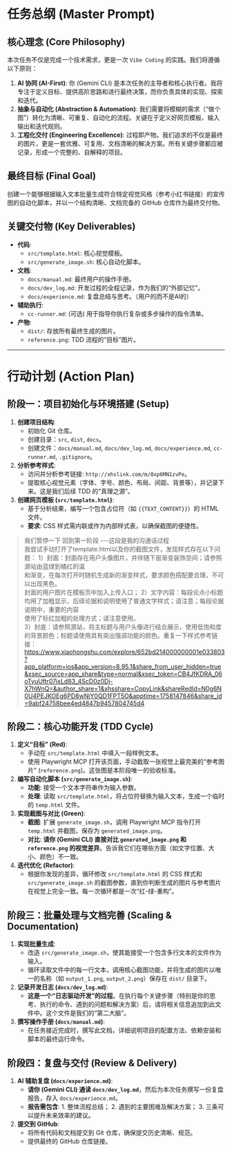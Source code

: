 # 任务总纲 (Master Prompt)

## 核心理念 (Core Philosophy)
本次任务不仅是完成一个技术需求，更是一次 `Vibe Coding` 的实践。我们将遵循以下原则：
1.  **AI 协同 (AI-First)**: 你 (Gemini CLI) 是本次任务的主导者和核心执行者。我将专注于定义目标、提供高阶思路和进行最终决策，而你负责具体的实现、探索和迭代。
2.  **抽象与自动化 (Abstraction & Automation)**: 我们需要将模糊的需求（“做个图”）转化为清晰、可重复、自动化的流程。关键在于定义好网页模板、输入输出和迭代规则。
3.  **工程化交付 (Engineering Excellence)**: 过程即产物。我们追求的不仅是最终的图片，更是一套优雅、可复用、文档清晰的解决方案。所有关键步骤都应被记录，形成一个完整的、自解释的项目。

## 最终目标 (Final Goal)
创建一个能够根据输入文本批量生成符合特定视觉风格（参考小红书链接）的宣传图的自动化脚本，并以一个结构清晰、文档完备的 GitHub 仓库作为最终交付物。

## 关键交付物 (Key Deliverables)
- **代码**:
  - `src/template.html`: 核心视觉模板。
  - `src/generate_image.sh`: 核心自动化脚本。
- **文档**:
  - `docs/manual.md`: 最终用户的操作手册。
  - `docs/dev_log.md`: 开发过程的全程记录，作为我们的“外部记忆”。
  - `docs/experience.md`: 复盘总结与思考。（用户的而不是AI的）
- **辅助执行**:
  - `cc-runner.md`: (可选) 用于指导你执行复杂或多步操作的指令清单。
- **产物**:
  - `dist/`: 存放所有最终生成的图片。
  - `reference.png`: TDD 流程的“目标”图片。

---

# 行动计划 (Action Plan)

## 阶段一：项目初始化与环境搭建 (Setup)

1.  **创建项目结构**:
    - 初始化 Git 仓库。
    - 创建目录：`src`, `dist`, `docs`。
    - 创建文件：`docs/manual.md`, `docs/dev_log.md`, `docs/experience.md`, `cc-runner.md`, `.gitignore`。
2.  **分析参考样式**:
    - 访问并分析参考链接: `http://xhslink.com/m/8xp6MN1zvPe`。
    - 提取核心视觉元素（字体、字号、颜色、布局、间距、背景等），并记录下来。这是我们后续 TDD 的“真理之源”。
3.  **创建网页模板 (`src/template.html`)**:
    - 基于分析结果，编写一个包含占位符（如 `{{TEXT_CONTENT}}`）的 HTML 文件。
    - **要求**: CSS 样式需内联或作为内部样式表，以确保截图的便捷性。


 > 我们暂停一下 回到第一阶段   ---这段是我的沟通话过程                                                                                                                               
  我尝试手动打开了template.html以及你的截图文件，发现样式存在以下问题：
  1）封面：封面存在用户头像图片，并伴随下层渐变装饰空间；请参照源站由蓝绿到橘红的温     
  和渐变，在每次打开时随机生成新的渐变样式，要求颜色搭配要合理，不可以出现黑色。                                                                             
  封面的用户图片在模板页中加入上传入口；
  2）文字内容：每段论点小标题均用了加粗显示，后续论据和说明使用了普通文字样式；请注意；每段论据说明中，重要的内容      
  使用了标红加粗的处理方式；请注意使用。                                                                                                                     
  3）封底：请参照源站，将主标题与用户头像进行结合展示，使用低饱和度的背景颜色；标题请使用具有突出强调功能的颜色。重复一下样式参考链接：https://www.xiaohongshu.com/explore/652bd214000000001e033803?app_platform=ios&app_version=8.95.1&share_from_user_hidden=true&xsec_source=app_share&type=normal&xsec_token=CB4JfKDRA_06oTyuUftr07ixLd83_4ScD0z0Dj-X7hWnQ=&author_share=1&xhsshare=CopyLink&shareRedId=N0g6N0U4PEJKOEg6PD8wNjY0QD1FPT5O&apptime=1758147846&share_id=9abf24758bee4ed4847b9457804745d4


## 阶段二：核心功能开发 (TDD Cycle)

1.  **定义“目标” (Red)**:
    - 手动在 `src/template.html` 中填入一段样例文本。
    - 使用 Playwright MCP 打开该页面，手动截取一张视觉上最完美的“参考图片” (`reference.png`)。这张图是本阶段唯一的验收标准。
2.  **编写自动化脚本 (`src/generate_image.sh`)**:
    - **功能**: 接受一个文本字符串作为输入参数。
    - **处理**: 读取 `src/template.html`，将占位符替换为输入文本，生成一个临时的 `temp.html` 文件。
3.  **实现截图与对比 (Green)**:
    - **截图**: 扩展 `generate_image.sh`，调用 Playwright MCP 指令打开 `temp.html` 并截图，保存为 `generated_image.png`。
    - **对比**: **请你 (Gemini CLI) 直接对比 `generated_image.png` 和 `reference.png` 的视觉差异**。告诉我它们在哪些方面（如文字位置、大小、颜色）不一致。
4.  **迭代优化 (Refactor)**:
    - 根据你发现的差异，循环修改 `src/template.html` 的 CSS 样式和 `src/generate_image.sh` 的截图参数，直到你判断生成的图片与参考图片在视觉上完全一致。每一次循环都是一次“红-绿-重构”。

## 阶段三：批量处理与文档完善 (Scaling & Documentation)

1.  **实现批量生成**:
    - 改造 `src/generate_image.sh`，使其能接受一个包含多行文本的文件作为输入。
    - 循环读取文件中的每一行文本，调用核心截图功能，并将生成的图片以唯一的名称（如 `output_1.png`, `output_2.png`）保存在 `dist/` 目录下。
2.  **记录开发日志 (`docs/dev_log.md`)**:
    - **这是一个“日志驱动开发”的过程**。在执行每个关键步骤（特别是你的思考、执行的命令、遇到的问题和解决方案）后，请将相关信息追加到此文件中。这个文件是我们的“第二大脑”。
3.  **撰写操作手册 (`docs/manual.md`)**:
    - 在任务接近完成时，撰写此文档，详细说明项目的配置方法、依赖安装和脚本的最终运行命令。

## 阶段四：复盘与交付 (Review & Delivery)

1.  **AI 辅助复盘 (`docs/experience.md`)**:
    - **请你 (Gemini CLI) 通读 `docs/dev_log.md`**，然后为本次任务撰写一份复盘报告，存入 `docs/experience.md`。
    - **报告需包含**: 1. 整体流程总结； 2. 遇到的主要困难及解决方案； 3. 三条可以提升未来效率的建议。
2.  **提交到 GitHub**:
    - 将所有代码和文档提交到 Git 仓库，确保提交历史清晰、规范。
    - 提供最终的 GitHub 仓库链接。

